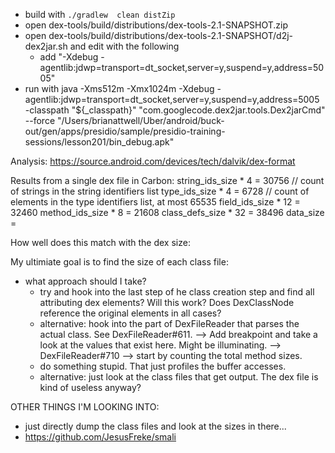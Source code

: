* build with `./gradlew  clean distZip`
* open  dex-tools/build/distributions/dex-tools-2.1-SNAPSHOT.zip
* open dex-tools/build/distributions/dex-tools-2.1-SNAPSHOT/d2j-dex2jar.sh and edit with the following
	* add "-Xdebug -agentlib:jdwp=transport=dt_socket,server=y,suspend=y,address=5005"
* run with java -Xms512m -Xmx1024m -Xdebug -agentlib:jdwp=transport=dt_socket,server=y,suspend=y,address=5005 -classpath "${_classpath}" "com.googlecode.dex2jar.tools.Dex2jarCmd" --force "/Users/brianattwell/Uber/android/buck-out/gen/apps/presidio/sample/presidio-training-sessions/lesson201/bin_debug.apk"

Analysis: https://source.android.com/devices/tech/dalvik/dex-format

Results from a single dex file in Carbon:
	string_ids_size * 4 = 30756 // count of strings in the string identifiers list
	type_ids_size * 4 = 6728 // count of elements in the type identifiers list, at most 65535
	field_ids_size * 12 = 32460
	method_ids_size * 8 = 21608
	class_defs_size * 32 = 38496
	data_size = 


How well does this match with the dex size:

My ultimiate goal is to find the size of each class file:
* what approach should I take? 
	* try and hook into the last step of he class creation step and find all attributing dex elements? Will this work? Does DexClassNode reference the original elements in all cases?
	* alternative: hook into the part of DexFileReader that parses the actual class. See DexFileReader#611.
		--> Add breakpoint and take a look at the values that exist here. Might be illuminating.
		--> DexFileReader#710
		--> start by counting the total method sizes.
	* do something stupid. That just profiles the buffer accesses.
	* alternative: just look at the class files that get output. The dex file is kind of useless anyway?


OTHER THINGS I'M LOOKING INTO:
* just directly dump the class files and look at the sizes in there...
* https://github.com/JesusFreke/smali